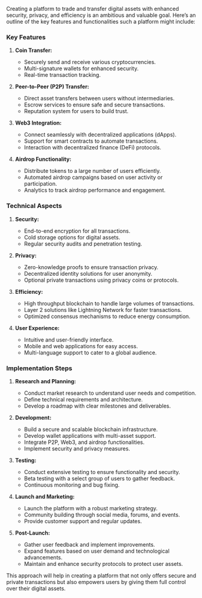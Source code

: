Creating a platform to trade and transfer digital assets with enhanced security, privacy, and efficiency is an ambitious and valuable goal. Here’s an outline of the key features and functionalities such a platform might include:

### Key Features

1. **Coin Transfer:**
   - Securely send and receive various cryptocurrencies.
   - Multi-signature wallets for enhanced security.
   - Real-time transaction tracking.

2. **Peer-to-Peer (P2P) Transfer:**
   - Direct asset transfers between users without intermediaries.
   - Escrow services to ensure safe and secure transactions.
   - Reputation system for users to build trust.

3. **Web3 Integration:**
   - Connect seamlessly with decentralized applications (dApps).
   - Support for smart contracts to automate transactions.
   - Interaction with decentralized finance (DeFi) protocols.

4. **Airdrop Functionality:**
   - Distribute tokens to a large number of users efficiently.
   - Automated airdrop campaigns based on user activity or participation.
   - Analytics to track airdrop performance and engagement.

### Technical Aspects

1. **Security:**
   - End-to-end encryption for all transactions.
   - Cold storage options for digital assets.
   - Regular security audits and penetration testing.

2. **Privacy:**
   - Zero-knowledge proofs to ensure transaction privacy.
   - Decentralized identity solutions for user anonymity.
   - Optional private transactions using privacy coins or protocols.

3. **Efficiency:**
   - High throughput blockchain to handle large volumes of transactions.
   - Layer 2 solutions like Lightning Network for faster transactions.
   - Optimized consensus mechanisms to reduce energy consumption.

4. **User Experience:**
   - Intuitive and user-friendly interface.
   - Mobile and web applications for easy access.
   - Multi-language support to cater to a global audience.

### Implementation Steps

1. **Research and Planning:**
   - Conduct market research to understand user needs and competition.
   - Define technical requirements and architecture.
   - Develop a roadmap with clear milestones and deliverables.

2. **Development:**
   - Build a secure and scalable blockchain infrastructure.
   - Develop wallet applications with multi-asset support.
   - Integrate P2P, Web3, and airdrop functionalities.
   - Implement security and privacy measures.

3. **Testing:**
   - Conduct extensive testing to ensure functionality and security.
   - Beta testing with a select group of users to gather feedback.
   - Continuous monitoring and bug fixing.

4. **Launch and Marketing:**
   - Launch the platform with a robust marketing strategy.
   - Community building through social media, forums, and events.
   - Provide customer support and regular updates.

5. **Post-Launch:**
   - Gather user feedback and implement improvements.
   - Expand features based on user demand and technological advancements.
   - Maintain and enhance security protocols to protect user assets.

This approach will help in creating a platform that not only offers secure and private transactions but also empowers users by giving them full control over their digital assets.
